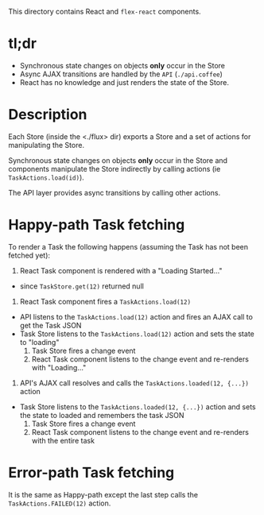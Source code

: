 This directory contains React and `flex-react` components.

# tl;dr

- Synchronous state changes on objects **only** occur in the Store
- Async AJAX transitions are handled by the `API` (`./api.coffee`)
- React has no knowledge and just renders the state of the Store.


# Description

Each Store (inside the <./flux> dir) exports a Store and a set of actions for manipulating the Store.

Synchronous state changes on objects **only** occur in the Store and components manipulate the Store indirectly by calling actions (ie `TaskActions.load(id)`).

The API layer provides async transitions by calling other actions.


# Happy-path Task fetching

To render a Task the following happens (assuming the Task has not been fetched yet):

1. React Task component is rendered with a "Loading Started..."
  - since `TaskStore.get(12)` returned null
1. React Task component fires a `TaskActions.load(12)`
  - API listens to the `TaskActions.load(12)` action and fires an AJAX call to get the Task JSON
  - Task Store listens to the `TaskActions.load(12)` action and sets the state to "loading"
    1. Task Store fires a change event
    1. React Task component listens to the change event and re-renders with "Loading..."
1. API's AJAX call resolves and calls the `TaskActions.loaded(12, {...})` action
  - Task Store listens to the `TaskActions.loaded(12, {...})` action and sets the state to loaded and remembers the task JSON
    1. Task Store fires a change event
    1. React Task component listens to the change event and re-renders with the entire task


# Error-path Task fetching

It is the same as Happy-path except the last step calls the `TaskActions.FAILED(12)` action.
